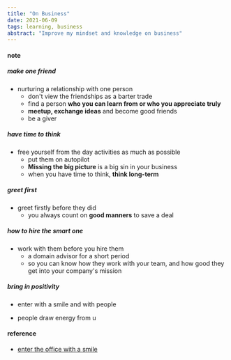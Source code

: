 ```yaml
---
title: "On Business"
date: 2021-06-09
tags: learning, business
abstract: "Improve my mindset and knowledge on business"
---
```


#### note  

##### **make one friend** 
* nurturing a relationship with one person  
  - don't view the friendships as a barter trade  
  - find a person **who you can learn from or who you appreciate truly**
  - **meetup, exchange ideas** and become good friends  
  - be a giver  


##### have time to think  
* free yourself from the day activities as much as possible  
  - put them on autopilot  
  - **Missing the big picture** is a big sin in your business    
  - when you have  time to think, **think long-term**  

 

##### **greet first**  
* greet firstly before they did  
  - you always count on **good manners** to save a deal  


##### how to hire the smart one  
* work with them before you hire them  
  - a domain advisor for a short period  
  - so you can know how they work with your team,
  and how good they get into your company's mission  

 

##### bring in **positivity** 
* enter with a smile and with people 

* people draw energy from u 




#### reference
* [enter the office with a smile](https://twitter.com/Thenakedpoet2/status/1394654055599902723)
